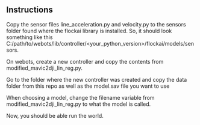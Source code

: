 ## Instructions

Copy the sensor files line_acceleration.py and velocity.py to the sensors folder found where the flockai library is installed.
So, it should look something like this C:/path/to/webots/lib/controller/<your_python_version>/flockai/models/sensors.

On webots, create a new controller and copy the contents from modified_mavic2dji_lin_reg.py.

Go to the folder where the new controller was created and copy the data folder from this repo as well as the model.sav file you
want to use

When choosing a model, change the filename variable from modified_mavic2dji_lin_reg.py to what the model is called.

Now, you should be able run the world.
